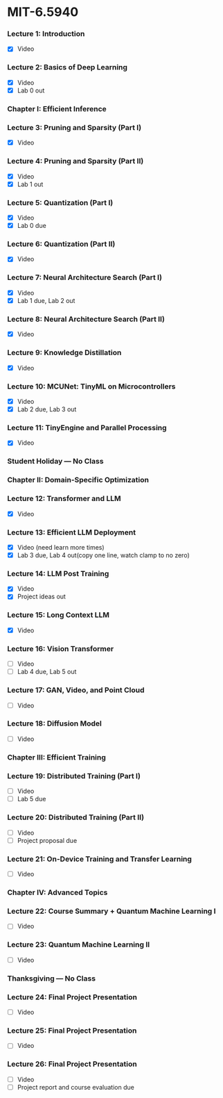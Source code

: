 # MIT-6.5940
### **Lecture 1: Introduction**  
- [x] Video  

### **Lecture 2: Basics of Deep Learning**  
- [x] Video  
- [x] Lab 0 out

### **Chapter I: Efficient Inference**

### **Lecture 3: Pruning and Sparsity (Part I)**  
- [x] Video  

### **Lecture 4: Pruning and Sparsity (Part II)**  
- [x] Video  
- [x] Lab 1 out

### **Lecture 5: Quantization (Part I)**  
- [x] Video  
- [x] Lab 0 due

### **Lecture 6: Quantization (Part II)**  
- [x] Video  

### **Lecture 7: Neural Architecture Search (Part I)**  
- [x] Video  
- [x] Lab 1 due, Lab 2 out

### **Lecture 8: Neural Architecture Search (Part II)**  
- [x] Video  

### **Lecture 9: Knowledge Distillation**  
- [x] Video  

### **Lecture 10: MCUNet: TinyML on Microcontrollers**  
- [x] Video  
- [x] Lab 2 due, Lab 3 out

### **Lecture 11: TinyEngine and Parallel Processing**  
- [x] Video  

### **Student Holiday — No Class**

### **Chapter II: Domain-Specific Optimization**

### **Lecture 12: Transformer and LLM**  
- [x] Video  

### **Lecture 13: Efficient LLM Deployment**  
- [x] Video (need learn more times)
- [x] Lab 3 due, Lab 4 out(copy one line, watch clamp to no zero)

### **Lecture 14: LLM Post Training**  
- [x] Video  
- [x] Project ideas out

### **Lecture 15: Long Context LLM**  
- [x] Video  

### **Lecture 16: Vision Transformer**  
- [ ] Video  
- [ ] Lab 4 due, Lab 5 out

### **Lecture 17: GAN, Video, and Point Cloud**  
- [ ] Video  

### **Lecture 18: Diffusion Model**  
- [ ] Video  

### **Chapter III: Efficient Training**

### **Lecture 19: Distributed Training (Part I)**  
- [ ] Video  
- [ ] Lab 5 due

### **Lecture 20: Distributed Training (Part II)**  
- [ ] Video  
- [ ] Project proposal due

### **Lecture 21: On-Device Training and Transfer Learning**  
- [ ] Video  

### **Chapter IV: Advanced Topics**

### **Lecture 22: Course Summary + Quantum Machine Learning I**  
- [ ] Video  

### **Lecture 23: Quantum Machine Learning II**  
- [ ] Video  

### **Thanksgiving — No Class**

### **Lecture 24: Final Project Presentation**  
- [ ] Video  

### **Lecture 25: Final Project Presentation**  
- [ ] Video  

### **Lecture 26: Final Project Presentation**  
- [ ] Video  
- [ ] Project report and course evaluation due
